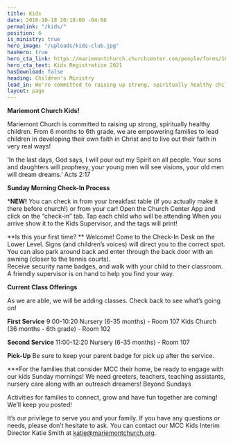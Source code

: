 ```yaml
---
title: Kids
date: 2016-10-18 20:18:00 -04:00
permalink: "/kids/"
position: 6
is_ministry: true
hero_image: "/uploads/kids-club.jpg"
hasHero: true
hero_cta_link: https://mariemontchurch.churchcenter.com/people/forms/161980
hero_cta_text: Kids Registration 2021
hasDownload: false
heading: Children's Ministry
lead_in: We're committed to raising up strong, spiritually healthy children.
layout: page
---
```


**Mariemont Church Kids!**

Mariemont Church is committed to raising up strong, spiritually healthy children. From 6 months to 6th grade, we are empowering families to lead children in developing their own faith in Christ and to live out their faith in very real ways!

‘In the last days, God says, I will pour out my Spirit on all people. Your sons and daughters will prophesy, your young men will see visions, your old men will dream dreams.’    Acts 2:17

**Sunday Morning Check-In Process**

***NEW!**  You can check in from your breakfast table (if you actually make it there before church!) or from your car!  Open the Church Center App and click on the “check-in” tab.  Tap each child who will be attending When you arrive show it to the Kids Supervisor, and the tags will print!

**Is this your first time? ** Welcome!  Come to the Check-In Desk on the Lower Level.  Signs (and children’s voices) will direct you to the correct spot.  You can also park around back and enter through the back door with an awning (closer to the tennis courts).   
Receive security name badges, and walk with your child to their classroom. A friendly supervisor is on hand to help you find your way.

**Current Class Offerings**

As we are able, we will be adding classes.  Check back to see what’s going on!
 
**First Service** 9:00-10:20
Nursery (6-35 months) - Room 107
Kids Church (36 months - 6th grade) - Room 102

**Second Service** 11:00-12:20
Nursery (6-35 months) - Room 107

**Pick-Up**
Be sure to keep your parent badge for pick up after the service.

***For the families that consider MCC their home, be ready to engage with our kids Sunday mornings!  We need greeters, teachers, teaching assistants, nursery care along with an outreach dreamers!
Beyond Sundays

Activities for families to connect, grow and have fun together are coming!  We’ll keep you posted!

It’s our privilege to serve you and your family. If you have any questions or needs, please don’t hesitate to ask. You can contact our MCC Kids Interim Director Katie Smith at [katie@mariemontchurch.org](katie@mariemontchurch.org).
